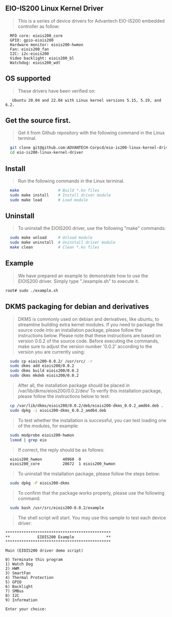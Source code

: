 ## EIO-IS200 Linux Kernel Driver
> This is a series of device drivers for Advantech EIO-IS200 embedded controller as follow:
```
  MFD core: eiois200_core
  GPIO: gpio-eiois200
  Hardware monitor: eiois200-hwmon
  Fan: eiois200_fan
  I2C: i2c-eiois200
  Video backlight: eiois200_bl
  Watchdog: eiois200_wdt
```
## OS supported
> These drivers have been verified on:
 ```
    Ubuntu 20.04 and 22.04 with Linux kernel versions 5.15, 5.19, and 6.2.
 ```
## Get the source first.
> Get it from Github repository with the following command in the Linux terminal.

```bash
  git clone git@github.com:ADVANTECH-Corpcd/eio-is200-linux-kernel-driver.git
  cd eio-is200-linux-kernel-driver
```
## Install
> Run the following commands in the Linux terminal.
```bash
  make                 # Build *.ko files
  sudo make install    # Install driver module
  sudo make load       # Load module
```
## Uninstall
> To uninstall the EIOIS200 driver, use the following "make" commands:
```bash
  sudo make unload     # Unload module
  sudo make uninstall  # Uninstall driver module
  make clean           # Clean *.ko files
```

## Example
> We have prepared an example to demonstrate how to use the EIOIS200 driver. Simply type "./example.sh" to execute it.
```bash
root# sudo ./example.sh
```

## DKMS packaging for debian and derivatives
> DKMS is commonly used on debian and derivatives, like ubuntu, to streamline building extra kernel modules. If you need to package the source code into an installation package, please follow the instructions below. Please note that these instructions are based on version 0.0.2 of the source code. Before executing the commands, make sure to adjust the version number '0.0.2' according to the version you are currently using:
```bash
  sudo cp eiois200-0.0.2/ /usr/src/ -r
  sudo dkms add eiois200/0.0.2
  sudo dkms build eiois200/0.0.2
  sudo dkms mkdeb eiois200/0.0.2
```
> After all, the installation package should be placed in /var/lib/dkms/eiois200/0.0.2/dev/
> To verify this installation package, please follow the instructions below to test:
```bash
  cp /var/lib/dkms/eiois200/0.0.2/deb/eiois200-dkms_0.0.2_amd64.deb .
  sudo dpkg -i eiois200-dkms_0.0.2_amd64.deb
```
> To test whether the installation is successful, you can test loading one of the modules, for example:
```bash
  sudo modprobe eiois200-hwmon
  lsmod | grep eio
```
> If correct, the reply should be as follows:
```bash
  eiois200_hwmon         40960  0
  eiois200_core          28672  1 eiois200_hwmon
```
> To uninstall the installation package, please follow the steps below:
```bash
  sudo dpkg -P eiois200-dkms
```
> To confirm that the package works properly, please use the following command:
```bash
  sudo bash /usr/src/eiois200-0.0.2/example
```
> The shell script will start. You may use this sample to test each device driver:
```
**********************************************
**            EIOIS200 Example              **
**********************************************

Main (EIOIS200 driver demo script)

0) Terminate this program
1) Watch Dog
2) HWM
3) SmartFan
4) Thermal Protection
5) GPIO
6) Backlight
7) SMBus
8) I2C
9) Information

Enter your choice: 
```
